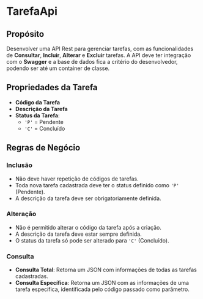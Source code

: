 # TarefaApi

## Propósito

Desenvolver uma API Rest para gerenciar tarefas, com as funcionalidades de **Consultar**, **Incluir**, **Alterar** e **Excluir** tarefas. A API deve ter integração com o **Swagger** e a base de dados fica a critério do desenvolvedor, podendo ser até um container de classe.

## Propriedades da Tarefa

- **Código da Tarefa**
- **Descrição da Tarefa**
- **Status da Tarefa**:
  - `'P'` = Pendente
  - `'C'` = Concluído

## Regras de Negócio

### Inclusão

- Não deve haver repetição de códigos de tarefas.
- Toda nova tarefa cadastrada deve ter o status definido como `'P'` (Pendente).
- A descrição da tarefa deve ser obrigatoriamente definida.

### Alteração

- Não é permitido alterar o código da tarefa após a criação.
- A descrição da tarefa deve estar sempre definida.
- O status da tarefa só pode ser alterado para `'C'` (Concluído).

### Consulta

- **Consulta Total**: Retorna um JSON com informações de todas as tarefas cadastradas.
- **Consulta Específica**: Retorna um JSON com as informações de uma tarefa específica, identificada pelo código passado como parâmetro.
